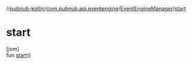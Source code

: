 //[pubnub-kotlin](../../../index.md)/[com.pubnub.api.eventengine](../index.md)/[EventEngineManager](index.md)/[start](start.md)

# start

[jvm]\
fun [start](start.md)()
